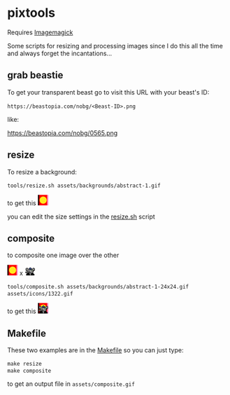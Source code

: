 # pixtools

Requires [Imagemagick](http://www.imagemagick.org/)

Some scripts for resizing and processing images since I do this all the time and always forget the incantations...

## grab beastie
To get your transparent beast go to visit this URL with your beast's ID: 

`https://beastopia.com/nobg/<Beast-ID>.png`

like:

https://beastopia.com/nobg/0565.png

## resize

To resize a background:
```
tools/resize.sh assets/backgrounds/abstract-1.gif
```

to get this
![glitch](assets/backgrounds/abstract-1-24x24.gif)

you can edit the size settings in the [resize.sh](tools/resize.sh) script


## composite

to composite one image over the other

![back](assets/backgrounds/abstract-1-24x24.gif) x ![front](assets/icons/1322.gif)


```
tools/composite.sh assets/backgrounds/abstract-1-24x24.gif assets/icons/1322.gif
```

to get this
![composite](assets/composite.gif)


## Makefile

These two examples are in the [Makefile](Makefile) so you can just type:

```
make resize
make composite
```


to get an output file in `assets/composite.gif`


